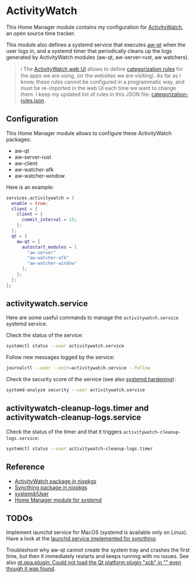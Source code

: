 # ActivityWatch

This Home Manager module contains my configuration for [ActivityWatch](https://docs.activitywatch.net/en/latest/), an open source time tracker.

This module also defines a systemd service that executes [aw-qt](https://github.com/ActivityWatch/aw-qt) when the user logs in, and a systemd timer that periodically cleans up the logs generated by ActivityWatch modules (aw-qt, aw-server-rust, aw watchers).

> :information_source: The [ActivityWatch web UI](https://github.com/ActivityWatch/aw-webui) allows to define [categorization rules](https://docs.activitywatch.net/en/latest/features/categorization.html) for the apps we are using, (or the websites we are visiting). As far as I know, these rules cannot be configured in a programmatic way, and must be re-imported in the web UI each time we want to change them. I keep my updated list of rules in this JSON file: [categorization-rules.json](./categorization-rules.json).

## Configuration

This Home Manager module allows to configure these ActivityWatch packages:

- aw-qt
- aw-server-rust
- aw-client
- aw-watcher-afk
- aw-watcher-window

Here is an example:

```nix
services.activitywatch = {
  enable = true;
  client = {
    client = {
      commit_interval = 15;
    };
  };
  qt = {
    aw-qt = {
      autostart_modules = [
        "aw-server"
        "aw-watcher-afk"
        "aw-watcher-window"
      ];
    };
  };
};
```

## activitywatch.service

Here are some useful commands to manage the `activitywatch.service` systemd service.

Check the status of the service:

```sh
systemctl status --user activitywatch.service
```

Follow new messages logged by the service:

```sh
journalctl --user --unit=activitywatch.service --follow
```

Check the security score of the service (see also [systemd hardening](https://nixos.wiki/wiki/Systemd_Hardening)):

```sh
systemd-analyze security --user activitywatch.service
```

## activitywatch-cleanup-logs.timer and activitywatch-cleanup-logs.service

Check the status of the timer and that it triggers `activitywatch-cleanup-logs.service`:

```sh
systemctl status --user activitywatch-cleanup-logs.timer
```

## Reference

- [ActivityWatch package in nixpkgs](https://github.com/NixOS/nixpkgs/tree/master/pkgs/applications/office/activitywatch)
- [Syncthing package in nixpkgs](https://github.com/nix-community/home-manager/blob/release-23.11/modules/services/syncthing.nix)
- [systemd/User](https://wiki.archlinux.org/title/systemd/User)
- [Home Manager module for systemd](https://github.com/nix-community/home-manager/blob/master/modules/systemd.nix)

## TODOs

Implement launchd service for MacOS (systemd is available only on Linux). Have a look at the [launchd service implemented for syncthing](https://github.com/nix-community/home-manager/blob/e4dba0bd01956170667458be7b45f68170a63651/modules/services/syncthing.nix#L100C7-L100C14).

Troubleshoot why aw-qt cannot create the system tray and crashes the first time, but then it immediately restarts and keeps running with no issues. See also [qt.qpa.plugin: Could not load the Qt platform plugin "xcb" in "" even though it was found](https://github.com/ActivityWatch/activitywatch/issues/960).
